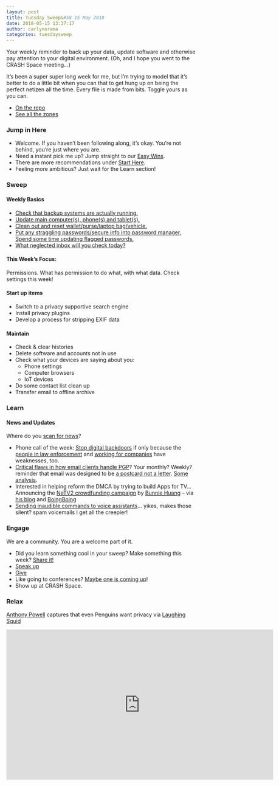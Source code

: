 ```yaml
---
layout: post
title: Tuesday Sweep&#58 15 May 2018
date: 2018-05-15 13:37:17
author: carlynorama
categories: tuesdaysweep
---
```

Your weekly reminder to back up your data, update software and otherwise pay attention to your digital environment. (Oh, and I hope you went to the CRASH Space meeting…)

It’s been a super super long week for me, but I’m trying to model that it’s better to do a little bit when you can that to get hung up on being the perfect netizen all the time. Every file is made from bits. Toggle yours as you can.

*   [On the repo](https://crashspace.github.io/tuesday/tuesdaysweep/2018/05/15/tuesday-sweep.html)
*   [See all the zones](https://crashspace.github.io/tuesday/sweep/)

### Jump in Here

*   Welcome. If you haven’t been following along, it’s okay. You’re not behind, you’re just where you are.
*   Need a instant pick me up? Jump straight to our [Easy Wins](https://crashspace.github.io/tuesday/start/04-pick-an-easy-win.html).
*   There are more recommendations under [Start Here](https://crashspace.github.io/tuesday/start/).
*   Feeling more ambitious? Just wait for the Learn section!

### Sweep

#### Weekly Basics

*   [Check that backup systems are actually running.](https://crashspace.github.io/tuesday/sweep/zone00/backup.html)
*   [Update main computer(s), phone(s) and tablet(s).](https://crashspace.github.io/tuesday/sweep/zone00/update.html)
*   [Clean out and reset wallet/purse/laptop bag/vehicle.](https://crashspace.github.io/tuesday/sweep/zone00/everyday_carry.html)
*   [Put any straggling passwords/secure info into password manager, Spend some time updating flagged passwords.](https://crashspace.github.io/tuesday/sweep/zone00/password_manager.html)
*   [What neglected inbox will you check today?](https://crashspace.github.io/tuesday/sweep/zone00/neglected_inboxes.html)

#### This Week’s Focus:

Permissions. What has permission to do what, with what data. Check settings this week!

#### Start up items

*   Switch to a privacy supportive search engine
*   Install privacy plugins
*   Develop a process for stripping EXIF data

#### Maintain

*   Check & clear histories
*   Delete software and accounts not in use
*   Check what your devices are saying about you:
    *   Phone settings
    *   Computer browsers
    *   IoT devices
*   Do some contact list clean up
*   Transfer email to offline archive

### Learn

#### News and Updates

Where do you [scan for news](https://crashspace.github.io/tuesday/)?

*   Phone call of the week: [Stop digital backdoors](http://thehill.com/policy/cybersecurity/387122-house-lawmakers-move-to-block-govt-from-ordering-digital-back-doors) if only because the [people in law enforcement](https://www.nytimes.com/2018/05/10/technology/cellphone-tracking-law-enforcement.html) and [working for companies](https://arstechnica.com/information-technology/2018/05/facebook-fires-security-analyst-accused-of-using-access-to-stalk-women/) have weaknesses, too.
*   [Critical flaws in how email clients handle PGP](https://arstechnica.com/information-technology/2018/05/critical-pgp-and-smime-bugs-can-reveal-encrypted-e-mails-uninstall-now/)? Your monthly? Weekly? reminder that email was designed to be [a postcard not a letter](https://blog.crashspace.org/2016/11/one-thing-to-do-today-embrace-the-postcard-nature-of-email/). [Some analysis](https://www.schneier.com/blog/archives/2018/05/details_on_a_ne.html).
*   Interested in helping reform the DMCA by trying to build Apps for TV… Announcing the [NeTV2 crowdfunding campaign](https://www.crowdsupply.com/alphamax/netv2) by [Bunnie Huang](https://www.bunniestudios.com/) – via [his blog](https://www.bunniestudios.com/blog/?p=5308) and [BoingBoing](https://boingboing.net/2018/05/11/free-as-in-to-air.html)
*   [Sending inaudible commands to voice assistants](https://www.schneier.com/blog/archives/2018/05/sending_inaudib.html)… yikes, makes those silent? spam voicemails I get all the creepier!

### Engage

We are a community. You are a welcome part of it.

*   Did you learn something cool in your sweep? Make something this week? [Share it!](https://blog.crashspace.org/2017/05/tuesday-sweep-9-may-2017/)
*   [Speak up](https://blog.crashspace.org/2016/12/one-thing-to-do-today-collect-phone-numbers-for-future-tuesday-sweeps/)
*   [Give](https://blog.crashspace.org/2016/11/one-thing-to-do-today-plan-a-way-to-give-to-the-cause-regularly/)
*   Like going to conferences? [Maybe one is coming up](https://infocon.org/cons/)!
*   Show up at CRASH Space.

### Relax

[Anthony Powell](http://frozensouth.weebly.com/) captures that even Penguins want privacy via [Laughing Squid](https://laughingsquid.com/penguins-try-to-dislodge-photographers-gopros/)

<iframe width="702" height="395" src="https://www.youtube.com/embed/jV24n1TMSQw?feature=oembed" frameborder="0" allow="autoplay; encrypted-media" allowfullscreen=""></iframe>
